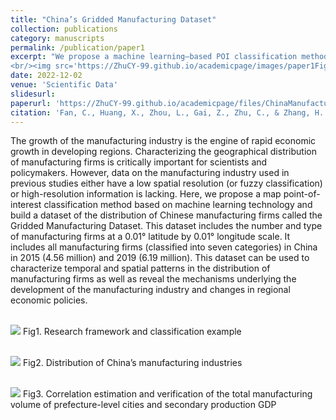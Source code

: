 ```yaml
---
title: "China’s Gridded Manufacturing Dataset"
collection: publications
category: manuscripts
permalink: /publication/paper1
excerpt: "We propose a machine learning–based POI classification method to build the Gridded Manufacturing Dataset, covering all Chinese manufacturing firms (seven categories) in 2015 (4.56M) and 2019 (6.19M) at a 0.01° grid scale. The dataset enables analysis of spatiotemporal patterns in manufacturing and the impacts of regional economic policies.
<br/><img src='https://ZhuCY-99.github.io/academicpage/images/paper1Fig1.jpg'>"
date: 2022-12-02
venue: 'Scientific Data'
slidesurl: 
paperurl: 'https://ZhuCY-99.github.io/academicpage/files/ChinaManufacturingGrid_SDATA.pdf'
citation: 'Fan, C., Huang, X., Zhou, L., Gai, Z., Zhu, C., & Zhang, H. (2022). China’s Gridded Manufacturing Dataset. Scientific Data, 9(1), 742.'
---
```



The growth of the manufacturing industry is the engine of rapid economic growth in developing regions. Characterizing the geographical distribution of manufacturing firms is critically important for scientists and policymakers. However, data on the manufacturing industry used in previous studies either have a low spatial resolution (or fuzzy classification) or high-resolution information is lacking. Here, we propose a map point-of-interest classification method based on machine learning technology and build a dataset of the distribution of Chinese manufacturing firms called the Gridded Manufacturing Dataset. This dataset includes the number and type of manufacturing firms at a 0.01° latitude by 0.01° longitude scale. It includes all manufacturing firms (classified into seven categories) in China in 2015 (4.56 million) and 2019 (6.19 million). This dataset can be used to characterize temporal and spatial patterns in the distribution of manufacturing firms as well as reveal the mechanisms underlying the development of the manufacturing industry and changes in regional economic policies.

<br/><img src='https://ZhuCY-99.github.io/academicpage///images/paper1Fig1.jpg'>
Fig1. Research framework and classification example

<br/><img src='https://ZhuCY-99.github.io/academicpage///images/paper1Fig2.jpg'>
Fig2. Distribution of China’s manufacturing industries

<br/><img src='https://ZhuCY-99.github.io/academicpage///images/paper1Fig3.jpg'>
Fig3. Correlation estimation and verification of the total manufacturing volume of prefecture-level cities and secondary production GDP
